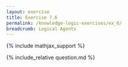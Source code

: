 ```yaml
---
layout: exercise
title: Exercise 7.6
permalink: /knowledge-logic-exercises/ex_6/
breadcrumb: Logical Agents
---
```


{% include mathjax_support %}

<div><i class="arrow-up loader" data-chapter="knowledge-logic-exercises" data-exercise="ex_6" data-rating="0"></i></div>
{% include_relative question.md %}
